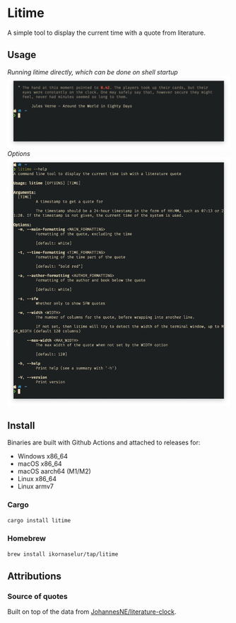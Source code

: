 # Litime

A simple tool to display the current time with a quote from literature.

## Usage

_Running litime directly, which can be done on shell startup_
![quote](.example-quote.png)
_Options_
![help](.example-help.png)

## Install

Binaries are built with Github Actions and attached to releases for:
* Windows x86_64
* macOS x86_64
* macOS aarch64 (M1/M2)
* Linux x86_64
* Linux armv7

### Cargo

```bash
cargo install litime
```

### Homebrew

```bash
brew install ikornaselur/tap/litime
```

## Attributions
### Source of quotes
Built on top of the data from
[JohannesNE/literature-clock](https://github.com/JohannesNE/literature-clock).
